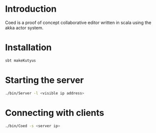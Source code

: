 # Introduction

Coed is a proof of concept collaborative editor written in scala using the akka actor system.

# Installation

``` bash
sbt makeKutyus
```

# Starting the server

``` bash
./bin/Server -l <visible ip address>
```

# Connecting with clients

``` bash
./bin/Coed -s <server ip>
```
